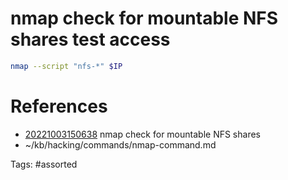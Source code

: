 # nmap check for mountable NFS shares test access
```bash
nmap --script "nfs-*" $IP
```

# References
- [20221003150638](/zet/20221003150638/) nmap check for mountable NFS shares
- ~/kb/hacking/commands/nmap-command.md

Tags:
    #assorted

